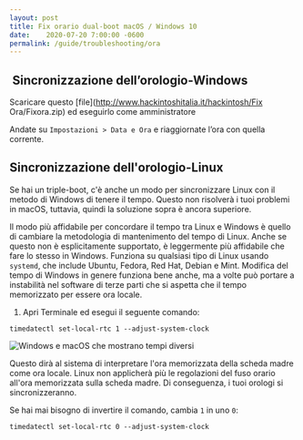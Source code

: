 ```yaml
---
layout: post
title: Fix orario dual-boot macOS / Windows 10
date:    2020-07-20 7:00:00 -0600
permalink: /guide/troubleshooting/ora
---
```

##  Sincronizzazione dell’orologio-Windows

Scaricare questo [file](http://www.hackintoshitalia.it/hackintosh/Fix Ora/Fixora.zip) ed eseguirlo come amministratore

Andate su `Impostazioni > Data e Ora` e riaggiornate l’ora con quella corrente.

## Sincronizzazione dell'orologio-Linux

Se hai un triple-boot, c'è anche un modo per sincronizzare Linux con il metodo di Windows di tenere il tempo. 
Questo non risolverà i tuoi problemi in macOS, tuttavia, quindi la soluzione sopra è ancora superiore.

Il modo più affidabile per concordare il tempo tra Linux e Windows è quello di cambiare la metodologia di mantenimento del tempo di Linux. Anche se questo non è esplicitamente supportato, è leggermente più affidabile che fare lo stesso in Windows. Funziona su qualsiasi tipo di Linux usando `systemd`, che include Ubuntu, Fedora, Red Hat, Debian e Mint. Modifica del tempo di Windows in genere funziona bene anche, ma a volte può portare a instabilità nel software di terze parti che si aspetta che il tempo memorizzato per essere ora locale.

1. Apri Terminale ed esegui il seguente comando:

`timedatectl set-local-rtc 1 --adjust-system-clock`

![Windows e macOS che mostrano tempi diversi](https://www.applegazette.com/wp-content/uploads/2018/01/windows-linux-dual-boot-time-0-550x105.png)

Questo dirà al sistema di interpretare l'ora memorizzata della scheda madre come ora locale. Linux non applicherà più le regolazioni del fuso orario all'ora memorizzata sulla scheda madre. Di conseguenza, i tuoi orologi si sincronizzeranno.

Se hai mai bisogno di invertire il comando, cambia `1` in uno `0`:

`timedatectl set-local-rtc 0 --adjust-system-clock`